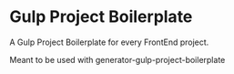 # Gulp Project Boilerplate

A Gulp Project Boilerplate for every FrontEnd project.

Meant to be used with generator-gulp-project-boilerplate
